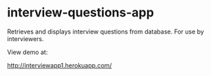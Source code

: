 interview-questions-app
=======================

Retrieves and displays interview questions from database. For use by interviewers.

View demo at:

http://interviewapp1.herokuapp.com/
